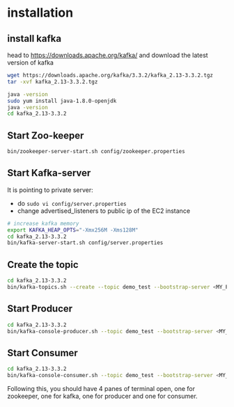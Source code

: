 # installation

## install kafka

head to <https://downloads.apache.org/kafka/> and download the latest version of kafka

```bash
wget https://downloads.apache.org/kafka/3.3.2/kafka_2.13-3.3.2.tgz
tar -xvf kafka_2.13-3.3.2.tgz
```

```bash
java -version
sudo yum install java-1.8.0-openjdk
java -version
cd kafka_2.13-3.3.2
```

## Start Zoo-keeper

```bash
bin/zookeeper-server-start.sh config/zookeeper.properties
```

## Start Kafka-server

It is pointing to private server:

- do `sudo vi config/server.properties`
- change advertised_listeners to public ip of the EC2 instance

```bash
# increase kafka memory
export KAFKA_HEAP_OPTS="-Xmx256M -Xms128M"
cd kafka_2.13-3.3.2
bin/kafka-server-start.sh config/server.properties
```

## Create the topic

```bash
cd kafka_2.13-3.3.2
bin/kafka-topics.sh --create --topic demo_test --bootstrap-server <MY_PUBLIC_IP>:9092 --replication-factor 1 --partitions 1
```

## Start Producer

```bash
cd kafka_2.13-3.3.2
bin/kafka-console-producer.sh --topic demo_test --bootstrap-server <MY_PUBLIC_IP>:9092
```

## Start Consumer

```bash
cd kafka_2.13-3.3.2
bin/kafka-console-consumer.sh --topic demo_test --bootstrap-server <MY_PUBLIC_IP>:9092
```

Following this, you should have 4 panes of terminal open, one for zookeeper, one for kafka, one for producer and one for consumer.
